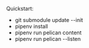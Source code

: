 Quickstart:
- git submodule update --init
- pipenv install
- pipenv run pelican content
- pipenv run pelican --listen

